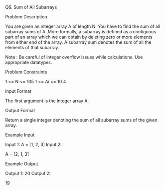 Q6. Sum of All Subarrays

Problem Description

You are given an integer array A of length N.
You have to find the sum of all subarray sums of A.
More formally, a subarray is defined as a contiguous part of an array which we can obtain by deleting zero or more elements from either end of the array.
A subarray sum denotes the sum of all the elements of that subarray.

Note : Be careful of integer overflow issues while calculations. Use appropriate datatypes.



Problem Constraints

1 <= N <= 105
1 <= Ai <= 10 4


Input Format

The first argument is the integer array A.


Output Format

Return a single integer denoting the sum of all subarray sums of the given array.


Example Input

Input 1:
A = [1, 2, 3]
Input 2:

A = [2, 1, 3]


Example Output

Output 1:
20
Output 2:

19